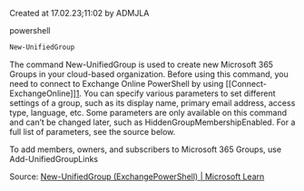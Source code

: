 Created at 17.02.23;11:02 by ADMJLA

powershell
````powershell
New-UnifiedGroup
````
The command New-UnifiedGroup is used to create new Microsoft 365 Groups in your cloud-based organization. Before using this command, you need to connect to Exchange Online PowerShell by using [[Connect-ExchangeOnline]][1](https://learn.microsoft.com/en-us/powershell/module/exchange/new-unifiedgroup?view=exchange-ps). You can specify various parameters to set different settings of a group, such as its display name, primary email address, access type, language, etc. Some parameters are only available on this command and can’t be changed later, such as HiddenGroupMembershipEnabled.
For a full list of parameters, see the source below.

To add members, owners, and subscribers to Microsoft 365 Groups, use Add-UnifiedGroupLinks

Source: [New-UnifiedGroup (ExchangePowerShell) | Microsoft Learn](https://learn.microsoft.com/en-us/powershell/module/exchange/new-unifiedgroup?view=exchange-ps)